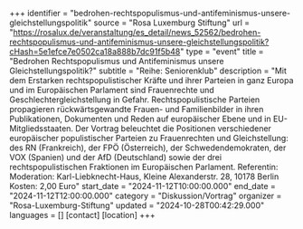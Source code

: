 +++
identifier = "bedrohen-rechtspopulismus-und-antifeminismus-unsere-gleichstellungspolitik"
source = "Rosa Luxemburg Stiftung"
url = "https://rosalux.de/veranstaltung/es_detail/news_52562/bedrohen-rechtspopulismus-und-antifeminismus-unsere-gleichstellungspolitik?cHash=5e1efce7e0502ca18a888b7dc91f5b48"
type = "event"
title = "Bedrohen Rechtspopulismus und Antifeminismus unsere Gleichstellungspolitik?"
subtitle = "Reihe: Seniorenklub"
description = "Mit dem Erstarken rechtspopulistischer Kräfte und ihrer Parteien in ganz Europa und im Europäischen Parlament sind Frauenrechte und Geschlechtergleichstellung in Gefahr. Rechtspopulistische Parteien propagieren rückwärtsgewandte Frauen- und Familienbilder in ihren Publikationen, Dokumenten und Reden auf europäischer Ebene und in EU-Mitgliedsstaaten. Der Vortrag beleuchtet die Positionen verschiedener europäischer populistischer Parteien zu Frauenrechten und Gleichstellung: des RN (Frankreich), der FPÖ (Österreich), der Schwedendemokraten, der VOX (Spanien) und der AfD (Deutschland) sowie der drei rechtspopulistischen Fraktionen im Europäischen Parlament.
Referentin: 
Moderation: 
Karl-Liebknecht-Haus, Kleine Alexanderstr. 28, 10178 Berlin
Kosten: 2,00 Euro"
start_date = "2024-11-12T10:00:00.000"
end_date = "2024-11-12T12:00:00.000"
category = "Diskussion/Vortrag"
organizer = "Rosa-Luxemburg-Stiftung"
updated = "2024-10-28T00:42:29.000"
languages = []
[contact]
[location]
+++
